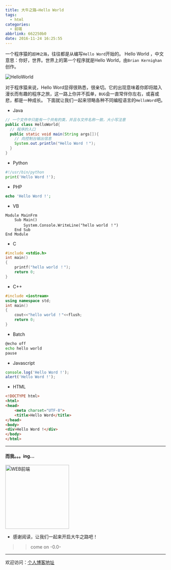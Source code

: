 ```yaml
---
title: 大牛之路—Hello World
tags:
  - html
categories:
  - 前端
abbrlink: 662250b0
date: 2016-11-24 16:25:55
---
```


一个程序猿的`超神之路`，往往都是从编写`Hello Word`开始的。
Hello World ，中文意思：你好，世界。世界上的第一个程序就是Hello World，由`Brian Kernighan`创作。

![HelloWorld](//tiven.cn/assets/img/img-HelloWorld.png)

<!--more-->
对于程序猿来说，Hello Word显得很熟悉，很亲切。它的出现意味着你即将踏入漫长而有趣的程序之旅，这一路上你并不孤单，`BUG`会一直常伴你左右，或喜或悲，都是一种成长。
下面就让我们一起来领略各种不同编程语言的`HelloWord`吧。
* Java
```Java
// 一个文件中只能有一个共有的类，并且与文件名称一致，大小写注意
public class HelloWorld{
  // 程序的入口
  public static void main(String args[]){
    // 向控制台输出信息
    System.out.println("Hello Word ！");
  }
}
```
* Python
```Python
#!/usr/bin/python
print('Hello Word !');
```
* PHP
```Php
echo 'Hello Word !';
```
* VB
```Vb
Module MainFrm
    Sub Main()
        System.Console.WriteLine("hello world ！")
    End Sub
End Module
```
* C
```C
#include <stdio.h>
int main()
{
    printf("hello world ！");
    return 0;
}
```
* C++
```C++
#include <iostream>
using namespace std;
int main()
{
    cout<<"hello world ！"<<flush;
    return 0;
}
```
* Batch
```Bash
@echo off
echo hello world
pause
```
* Javascript
```Javascript
console.log('Hello Word !');
alert('Hello Word !');
```
* HTML
```Html
<!DOCTYPE html>
<html>
<head>
    <meta charset="UTF-8">
    <title>Hello Word</title>
</head>
<body>
<div>Hello Word !</div>
</body>
</html>
```
---
#### 而我。。。ing...
<a href="//tiven.cn" alt="tiven"><img src="//tiven.cn/logo.png" width="200" title="WEB前端"/></a>
* 感谢阅读，让我们一起来开启大牛之路吧！

>> come on -0.0-

---

欢迎访问：[个人博客地址](//tiven.cn/p/662250b0/ "天問博客")

